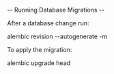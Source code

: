 -- Running Database Migrations --

After a database change run:

  alembic revision --autogenerate -m 

To apply the migration:

  alembic upgrade head
